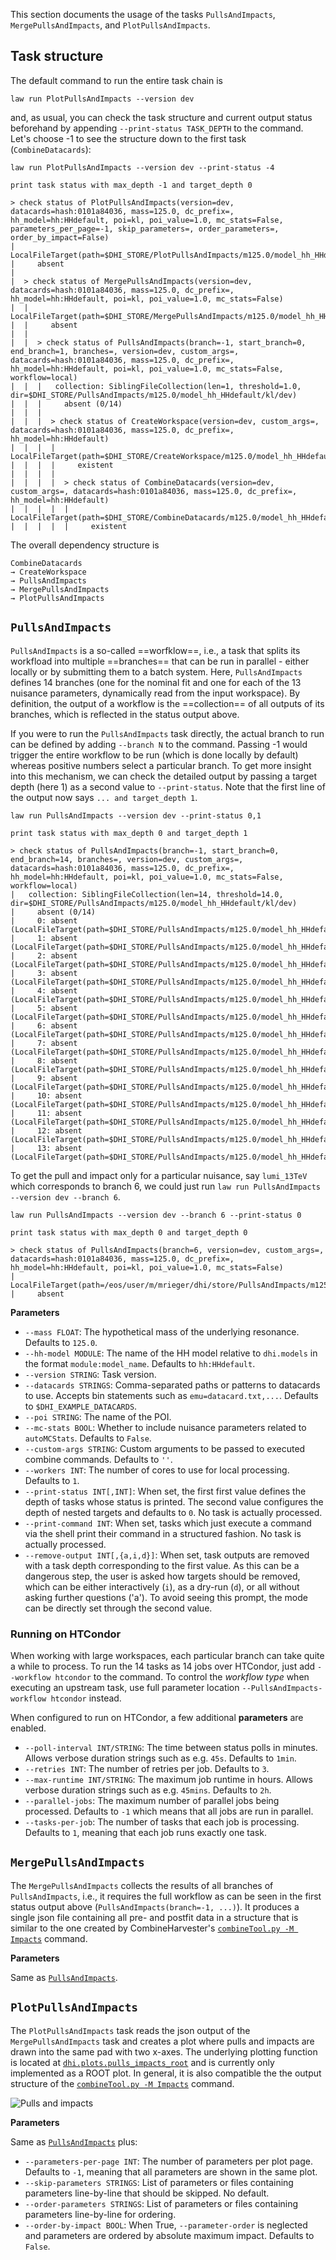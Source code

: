 This section documents the usage of the tasks `PullsAndImpacts`, `MergePullsAndImpacts`, and `PlotPullsAndImpacts`.


## Task structure

The default command to run the entire task chain is

```shell hl_lines="1"
law run PlotPullsAndImpacts --version dev
```

and, as usual, you can check the task structure and current output status beforehand by appending `--print-status TASK_DEPTH` to the command. Let's choose -1 to see the structure down to the first task (`CombineDatacards`):

```shell hl_lines="1"
law run PlotPullsAndImpacts --version dev --print-status -4

print task status with max_depth -1 and target_depth 0

> check status of PlotPullsAndImpacts(version=dev, datacards=hash:0101a84036, mass=125.0, dc_prefix=, hh_model=hh:HHdefault, poi=kl, poi_value=1.0, mc_stats=False, parameters_per_page=-1, skip_parameters=, order_parameters=, order_by_impact=False)
|   LocalFileTarget(path=$DHI_STORE/PlotPullsAndImpacts/m125.0/model_hh_HHdefault/kl/dev/pulls_impacts__kl.pdf)
|     absent
|
|  > check status of MergePullsAndImpacts(version=dev, datacards=hash:0101a84036, mass=125.0, dc_prefix=, hh_model=hh:HHdefault, poi=kl, poi_value=1.0, mc_stats=False)
|  |   LocalFileTarget(path=$DHI_STORE/MergePullsAndImpacts/m125.0/model_hh_HHdefault/kl/dev/pulls_impacts__kl.json)
|  |     absent
|  |
|  |  > check status of PullsAndImpacts(branch=-1, start_branch=0, end_branch=1, branches=, version=dev, custom_args=, datacards=hash:0101a84036, mass=125.0, dc_prefix=, hh_model=hh:HHdefault, poi=kl, poi_value=1.0, mc_stats=False, workflow=local)
|  |  |   collection: SiblingFileCollection(len=1, threshold=1.0, dir=$DHI_STORE/PullsAndImpacts/m125.0/model_hh_HHdefault/kl/dev)
|  |  |     absent (0/14)
|  |  |
|  |  |  > check status of CreateWorkspace(version=dev, custom_args=, datacards=hash:0101a84036, mass=125.0, dc_prefix=, hh_model=hh:HHdefault)
|  |  |  |   LocalFileTarget(path=$DHI_STORE/CreateWorkspace/m125.0/model_hh_HHdefault/dev/workspace.root)
|  |  |  |     existent
|  |  |  |
|  |  |  |  > check status of CombineDatacards(version=dev, custom_args=, datacards=hash:0101a84036, mass=125.0, dc_prefix=, hh_model=hh:HHdefault)
|  |  |  |  |   LocalFileTarget(path=$DHI_STORE/CombineDatacards/m125.0/model_hh_HHdefault/dev/datacard.txt)
|  |  |  |  |     existent
```

The overall dependency structure is

```
CombineDatacards
→ CreateWorkspace
→ PullsAndImpacts
→ MergePullsAndImpacts
→ PlotPullsAndImpacts
```


## `PullsAndImpacts`

`PullsAndImpacts` is a so-called ==worfklow==, i.e., a task that splits its workfload into multiple ==branches== that can be run in parallel - either locally or by submitting them to a batch system.
Here, `PullsAndImpacts` defines 14 branches (one for the nominal fit and one for each of the 13 nuisance parameters, dynamically read from the input workspace).
By definition, the output of a workflow is the ==collection== of all outputs of its branches, which is reflected in the status output above.

If you were to run the `PullsAndImpacts` task directly, the actual branch to run can be defined by adding `--branch N` to the command.
Passing -1 would trigger the entire workflow to be run (which is done locally by default) whereas positive numbers select a particular branch.
To get more insight into this mechanism, we can check the detailed output by passing a target depth (here 1) as a second value to `--print-status`. Note that the first line of the output now says `... and target_depth 1`.

```shell hl_lines="1"
law run PullsAndImpacts --version dev --print-status 0,1

print task status with max_depth 0 and target_depth 1

> check status of PullsAndImpacts(branch=-1, start_branch=0, end_branch=14, branches=, version=dev, custom_args=, datacards=hash:0101a84036, mass=125.0, dc_prefix=, hh_model=hh:HHdefault, poi=kl, poi_value=1.0, mc_stats=False, workflow=local)
|   collection: SiblingFileCollection(len=14, threshold=14.0, dir=$DHI_STORE/PullsAndImpacts/m125.0/model_hh_HHdefault/kl/dev)
|     absent (0/14)
|     0: absent (LocalFileTarget(path=$DHI_STORE/PullsAndImpacts/m125.0/model_hh_HHdefault/kl/dev/fit__kl__nominal.root))
|     1: absent (LocalFileTarget(path=$DHI_STORE/PullsAndImpacts/m125.0/model_hh_HHdefault/kl/dev/fit__kl__electron_id_loose_ptlt20.root))
|     2: absent (LocalFileTarget(path=$DHI_STORE/PullsAndImpacts/m125.0/model_hh_HHdefault/kl/dev/fit__kl__electron_id_tight.root))
|     3: absent (LocalFileTarget(path=$DHI_STORE/PullsAndImpacts/m125.0/model_hh_HHdefault/kl/dev/fit__kl__electron_iso_loose_01.root))
|     4: absent (LocalFileTarget(path=$DHI_STORE/PullsAndImpacts/m125.0/model_hh_HHdefault/kl/dev/fit__kl__electron_iso_loose_02.root))
|     5: absent (LocalFileTarget(path=$DHI_STORE/PullsAndImpacts/m125.0/model_hh_HHdefault/kl/dev/fit__kl__l1_ecal_prefiring.root))
|     6: absent (LocalFileTarget(path=$DHI_STORE/PullsAndImpacts/m125.0/model_hh_HHdefault/kl/dev/fit__kl__lumi_13TeV.root))
|     7: absent (LocalFileTarget(path=$DHI_STORE/PullsAndImpacts/m125.0/model_hh_HHdefault/kl/dev/fit__kl__muon_id_tight.root))
|     8: absent (LocalFileTarget(path=$DHI_STORE/PullsAndImpacts/m125.0/model_hh_HHdefault/kl/dev/fit__kl__muon_idiso_loose.root))
|     9: absent (LocalFileTarget(path=$DHI_STORE/PullsAndImpacts/m125.0/model_hh_HHdefault/kl/dev/fit__kl__r.root))
|     10: absent (LocalFileTarget(path=$DHI_STORE/PullsAndImpacts/m125.0/model_hh_HHdefault/kl/dev/fit__kl__top_pT_reweighting.root))
|     11: absent (LocalFileTarget(path=$DHI_STORE/PullsAndImpacts/m125.0/model_hh_HHdefault/kl/dev/fit__kl__trigger_ee_sf.root))
|     12: absent (LocalFileTarget(path=$DHI_STORE/PullsAndImpacts/m125.0/model_hh_HHdefault/kl/dev/fit__kl__trigger_emu_sf.root))
|     13: absent (LocalFileTarget(path=$DHI_STORE/PullsAndImpacts/m125.0/model_hh_HHdefault/kl/dev/fit__kl__trigger_mumu_sf.root))
```

To get the pull and impact only for a particular nuisance, say `lumi_13TeV` which corresponds to branch 6, we could just run `law run PullsAndImpacts --version dev --branch 6`.

```shell hl_lines="1"
law run PullsAndImpacts --version dev --branch 6 --print-status 0

print task status with max_depth 0 and target_depth 0

> check status of PullsAndImpacts(branch=6, version=dev, custom_args=, datacards=hash:0101a84036, mass=125.0, dc_prefix=, hh_model=hh:HHdefault, poi=kl, poi_value=1.0, mc_stats=False)
|   LocalFileTarget(path=/eos/user/m/mrieger/dhi/store/PullsAndImpacts/m125.0/model_hh_HHdefault/kl/dev/fit__kl__lumi_13TeV.root)
|     absent
```

**Parameters**

- `--mass FLOAT`: The hypothetical mass of the underlying resonance. Defaults to `125.0`.
- `--hh-model MODULE`: The name of the HH model relative to `dhi.models` in the format `module:model_name`. Defaults to `hh:HHdefault`.
- `--version STRING`: Task version.
- `--datacards STRINGS`: Comma-separated paths or patterns to datacards to use. Accepts bin statements such as `emu=datacard.txt,...`. Defaults to `$DHI_EXAMPLE_DATACARDS`.
- `--poi STRING`: The name of the POI.
- `--mc-stats BOOL`: Whether to include nuisance parameters related to `autoMCStats`. Defaults to `False`.
- `--custom-args STRING`: Custom arguments to be passed to executed combine commands. Defaults to `''`.
- `--workers INT`: The number of cores to use for local processing. Defaults to `1`.
- `--print-status INT[,INT]`: When set, the first first value defines the depth of tasks whose status is printed. The second value configures the depth of nested targets and defaults to `0`. No task is actually processed.
- `--print-command INT`: When set, tasks which just execute a command via the shell print their command in a structured fashion. No task is actually processed.
- `--remove-output INT[,{a,i,d}]`: When set, task outputs are removed with a task depth corresponding to the first value. As this can be a dangerous step, the user is asked how targets should be removed, which can be either interactively (`i`), as a dry-run (`d`), or all without asking further questions ('a'). To avoid seeing this prompt, the mode can be directly set through the second value.


### Running on HTCondor

When working with large workspaces, each particular branch can take quite a while to process.
To run the 14 tasks as 14 jobs over HTCondor, just add `--workflow htcondor` to the command.
To control the *workflow type* when executing an upstream task, use full parameter location `--PullsAndImpacts-workflow htcondor` instead.

When configured to run on HTCondor, a few additional **parameters** are enabled.

- `--poll-interval INT/STRING`: The time between status polls in minutes. Allows verbose duration strings such as e.g. `45s`. Defaults to `1min`.
- `--retries INT`: The number of retries per job. Defaults to `3`.
- `--max-runtime INT/STRING`: The maximum job runtime in hours. Allows verbose duration strings such as e.g. `45mins`. Defaults to `2h`.
- `--parallel-jobs`: The maximum number of parallel jobs being processed. Defaults to `-1` which means that all jobs are run in parallel.
- `--tasks-per-job`: The number of tasks that each job is processing. Defaults to `1`, meaning that each job runs exactly one task.


## `MergePullsAndImpacts`

The `MergePullsAndImpacts` collects the results of all branches of `PullsAndImpacts`, i.e., it requires the full workflow as can be seen in the first status output above (`PullsAndImpacts(branch=-1, ...)`).
It produces a single json file containing all pre- and postfit data in a structure that is similar to the one created by CombineHarvester's [`combineTool.py -M Impacts`](https://cms-analysis.github.io/HiggsAnalysis-CombinedLimit/part3/nonstandard/#nuisance-parameter-impacts) command.

**Parameters**

Same as [`PullsAndImpacts`](#pullsandimpacts).


## `PlotPullsAndImpacts`

The `PlotPullsAndImpacts` task reads the json output of the `MergePullsAndImpacts` task and creates a plot where pulls and impacts are drawn into the same pad with two x-axes.
The underlying plotting function is located at [`dhi.plots.pulls_impacts_root`](https://gitlab.cern.ch/hh/tools/inference/-/blob/master/dhi/plots/pulls_impacts_root.py) and is currently only implemented as a ROOT plot.
In general, it is also compatible the the output structure of the [`combineTool.py -M Impacts`](https://cms-analysis.github.io/HiggsAnalysis-CombinedLimit/part3/nonstandard/#nuisance-parameter-impacts) command.

![Pulls and impacts](../images/pulls_impacts__kl__root.png)

**Parameters**

Same as [`PullsAndImpacts`](#pullsandimpacts) plus:

- `--parameters-per-page INT`: The number of parameters per plot page. Defaults to `-1`, meaning that all parameters are shown in the same plot.
- `--skip-parameters STRINGS`: List of parameters or files containing parameters line-by-line that should be skipped. No default.
- `--order-parameters STRINGS`: List of parameters or files containing parameters line-by-line for ordering.
- `--order-by-impact BOOL`: When True, `--parameter-order` is neglected and parameters are ordered by absolute maximum impact. Defaults to `False`.
